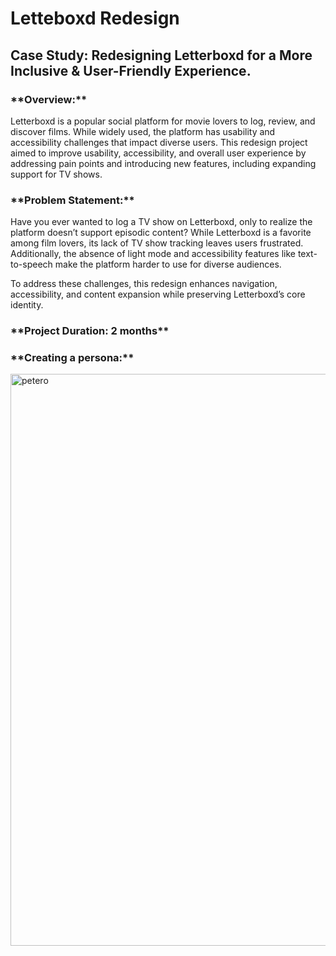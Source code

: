 <h1> Letteboxd Redesign</h1>
<h2>Case Study: Redesigning Letterboxd for a More Inclusive & User-Friendly Experience. </h2>


<h3>**Overview:**</h3>
Letterboxd is a popular social platform for movie lovers to log, review, and discover films. While widely used, the platform has usability and accessibility challenges that impact diverse users. This redesign project aimed to improve usability, accessibility, and overall user experience by addressing pain points and introducing new features, 
including expanding support for TV shows.


<h3>**Problem Statement:**</h3>
Have you ever wanted to log a TV show on Letterboxd, only to realize the platform doesn’t support episodic content? While Letterboxd is a favorite among film lovers, its lack of TV show tracking leaves users frustrated. Additionally, the absence of light mode and accessibility features like text-to-speech make the platform harder to use for diverse audiences.

To address these challenges, this redesign enhances navigation, accessibility, and content expansion while preserving Letterboxd’s core identity.

<h3>**Project Duration: 2 months**</h3> 


<h3> **Creating a persona:**</h3>
   <img width="915" alt="petero" src="https://github.com/user-attachments/assets/319bd7c8-b844-4a74-b2f9-533ad95f8ce7" />

